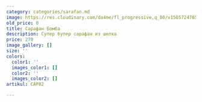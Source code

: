 ```yaml
---
category: categories/sarafan.md
image: https://res.cloudinary.com/da4me/fl_progressive,q_80/v1565724765/uploads/IMG_3959_gardiu.jpg
old_price: 0
title: Сарафан Бомба
description: Супер бупер сарафан из шелка
price: 270
image_gallery: []
size: ''
colors:
  color1: ''
  images_color1: []
  color2: ''
  images_color2: []
artikul: САР02

---
```

